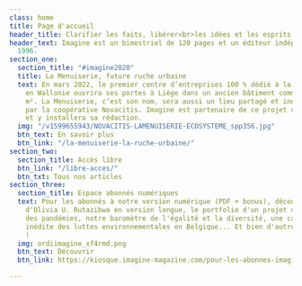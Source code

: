 ```yaml
---
class: home
title: Page d'accueil
header_title: Clarifier les faits, libérer<br>les idées et les esprits
header_text: Imagine est un bimestriel de 120 pages et un éditeur indépendant depuis
  1996.
section_one:
  section_title: "#imagine2020"
  title: La Menuiserie, future ruche urbaine
  text: En mars 2022, le premier centre d’entreprises 100 % dédié à la transition
    en Wallonie ouvrira ses portes à Liège dans un ancien bâtiment communal de 2000
    m². La Menuiserie, c’est son nom, sera aussi un lieu partagé et innovant développé
    par la coopérative Novacitis. Imagine est partenaire de ce projet citoyen et collaboratif
    et y installera sa rédaction.
  img: "/v1599655943/NOVACITIS-LAMENUISERIE-ECOSYSTEME_spp356.jpg"
  btn_text: En savoir plus
  btn_link: "/la-menuiserie-la-ruche-urbaine/"
section_two:
  section_title: Accès libre
  btn_link: "/libre-acces/"
  btn_txt: Tous nos articles
section_three:
  section_title: Espace abonnés numériques
  text: Pour les abonnés à notre version numérique (PDF + bonus), découvrez une interview
    d'Olivia U. Rutazibwa en version longue, le portfolio d'un projet de cartograhie
    des pandémies, notre baromètre de l'égalité et la diversité, une carte interactive
    inédite des luttes environnementales en Belgique... Et bien d'autres avantages
    !
  img: ordiimagine_xf4rmd.png
  btn_text: Découvrir
  btn_link: https://kiosque.imagine-magazine.com/pour-les-abonnes-imagine/

---
```

